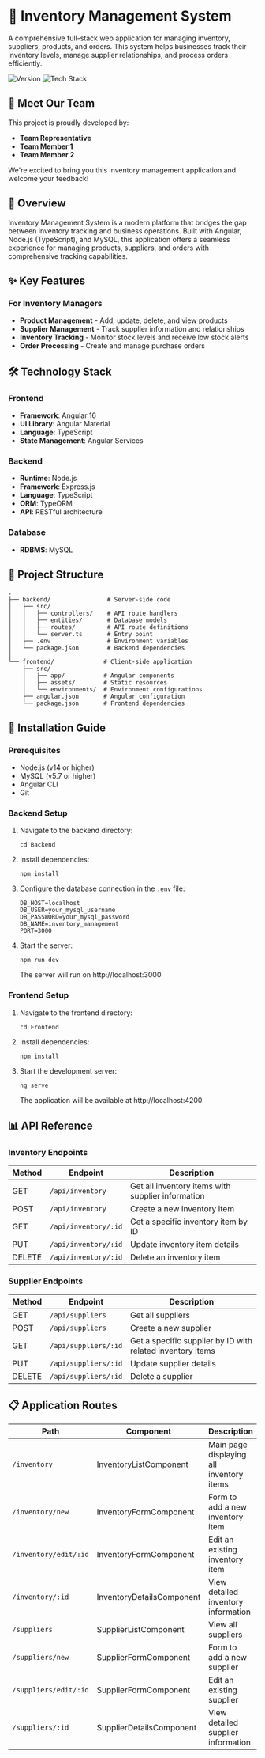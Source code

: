 # 🚀 Inventory Management System

A comprehensive full-stack web application for managing inventory, suppliers, products, and orders. This system helps businesses track their inventory levels, manage supplier relationships, and process orders efficiently.

![Version](https://img.shields.io/badge/Version-1.0.0-blue)
![Tech Stack](https://img.shields.io/badge/Tech%20Stack-Angular%20%7C%20Node.js%20%7C%20MySQL-orange)

## 👋 Meet Our Team

This project is proudly developed by:
- **Team Representative**
- **Team Member 1**
- **Team Member 2**

We're excited to bring you this inventory management application and welcome your feedback!

## 💼 Overview

Inventory Management System is a modern platform that bridges the gap between inventory tracking and business operations. Built with Angular, Node.js (TypeScript), and MySQL, this application offers a seamless experience for managing products, suppliers, and orders with comprehensive tracking capabilities.

## ✨ Key Features

### For Inventory Managers
- **Product Management** - Add, update, delete, and view products
- **Supplier Management** - Track supplier information and relationships
- **Inventory Tracking** - Monitor stock levels and receive low stock alerts
- **Order Processing** - Create and manage purchase orders


## 🛠️ Technology Stack

### Frontend
- **Framework**: Angular 16
- **UI Library**: Angular Material
- **Language**: TypeScript
- **State Management**: Angular Services

### Backend
- **Runtime**: Node.js
- **Framework**: Express.js
- **Language**: TypeScript
- **ORM**: TypeORM
- **API**: RESTful architecture

### Database
- **RDBMS**: MySQL

## 📁 Project Structure
```
.
├── backend/                # Server-side code
│   ├── src/
│   │   ├── controllers/    # API route handlers
│   │   ├── entities/       # Database models
│   │   ├── routes/         # API route definitions
│   │   └── server.ts       # Entry point
│   ├── .env                # Environment variables
│   └── package.json        # Backend dependencies
│
└── frontend/              # Client-side application
    ├── src/
    │   ├── app/           # Angular components
    │   ├── assets/        # Static resources
    │   └── environments/  # Environment configurations
    ├── angular.json       # Angular configuration
    └── package.json       # Frontend dependencies
```

## 🚀 Installation Guide

### Prerequisites
- Node.js (v14 or higher)
- MySQL (v5.7 or higher)
- Angular CLI
- Git

### Backend Setup
1. Navigate to the backend directory:
   ```
   cd Backend
   ```

2. Install dependencies:
   ```
   npm install
   ```

3. Configure the database connection in the `.env` file:
   ```
   DB_HOST=localhost
   DB_USER=your_mysql_username
   DB_PASSWORD=your_mysql_password
   DB_NAME=inventory_management
   PORT=3000
   ```

4. Start the server:
   ```
   npm run dev
   ```
   The server will run on http://localhost:3000

### Frontend Setup
1. Navigate to the frontend directory:
   ```
   cd Frontend
   ```

2. Install dependencies:
   ```
   npm install
   ```

3. Start the development server:
   ```
   ng serve
   ```
   The application will be available at http://localhost:4200

## 📊 API Reference

### Inventory Endpoints

| Method | Endpoint | Description |
|--------|----------|-------------|
| GET    | `/api/inventory` | Get all inventory items with supplier information |
| POST   | `/api/inventory` | Create a new inventory item |
| GET    | `/api/inventory/:id` | Get a specific inventory item by ID |
| PUT    | `/api/inventory/:id` | Update inventory item details |
| DELETE | `/api/inventory/:id` | Delete an inventory item |

### Supplier Endpoints

| Method | Endpoint | Description |
|--------|----------|-------------|
| GET    | `/api/suppliers` | Get all suppliers |
| POST   | `/api/suppliers` | Create a new supplier |
| GET    | `/api/suppliers/:id` | Get a specific supplier by ID with related inventory items |
| PUT    | `/api/suppliers/:id` | Update supplier details |
| DELETE | `/api/suppliers/:id` | Delete a supplier |

## 📋 Application Routes

| Path | Component | Description |
|------|-----------|-------------|
| `/inventory` | InventoryListComponent | Main page displaying all inventory items |
| `/inventory/new` | InventoryFormComponent | Form to add a new inventory item |
| `/inventory/edit/:id` | InventoryFormComponent | Edit an existing inventory item |
| `/inventory/:id` | InventoryDetailsComponent | View detailed inventory information |
| `/suppliers` | SupplierListComponent | View all suppliers |
| `/suppliers/new` | SupplierFormComponent | Form to add a new supplier |
| `/suppliers/edit/:id` | SupplierFormComponent | Edit an existing supplier |
| `/suppliers/:id` | SupplierDetailsComponent | View detailed supplier information |


